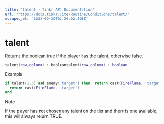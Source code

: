 ```yaml
---
title: "talent - Tinkr API Documentation"
url: "https://docs.tinkr.site/Routine/Conditions/talent/"
scraped_at: "2025-06-30T02:54:02.861Z"
---
```


# talent

Returns the boolean true if the player has the talent, otherwise false.

```lua
talent(row,column) : booleantalent(row,column) : boolean
```

Example

```lua
if talent(1,3) and enemy('target') then  return cast(FireFlame, 'target')endif talent(1,3) and enemy('target') then
  return cast(FireFlame, 'target')
end
```

Note

If the player has not chosen any talent on the tier and there is one available, this will always return TRUE.